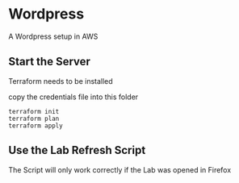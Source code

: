 # Wordpress
A Wordpress setup in AWS

## Start the Server

Terraform needs to be installed

copy the credentials file into this folder
```
terraform init
terraform plan
terraform apply
```

## Use the Lab Refresh Script

The Script will only work correctly if the Lab was opened in Firefox
